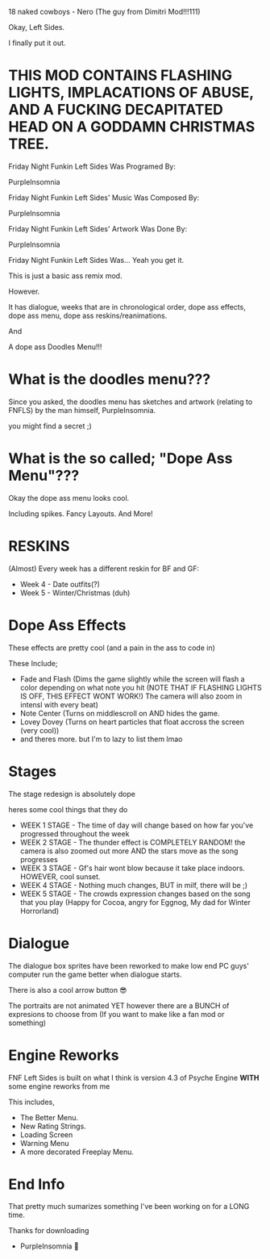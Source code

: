 18 naked cowboys - Nero (The guy from Dimitri Mod!!!111)

Okay, Left Sides.

I finally put it out.

# THIS MOD CONTAINS FLASHING LIGHTS, IMPLACATIONS OF ABUSE, AND A FUCKING DECAPITATED HEAD ON A GODDAMN CHRISTMAS TREE. #

Friday Night Funkin Left Sides Was Programed By:

PurpleInsomnia


Friday Night Funkin Left Sides' Music Was Composed By:

PurpleInsomnia


Friday Night Funkin Left Sides' Artwork Was Done By:

PurpleInsomnia

Friday Night Funkin Left Sides Was... Yeah you get it.

This is just a basic ass remix mod.

However.

It has dialogue, weeks that are in chronological order, dope ass effects, dope ass menu, dope ass reskins/reanimations.

And

A dope ass Doodles Menu!!!

# What is the doodles menu???

Since you asked, the doodles menu has sketches and artwork (relating to FNFLS) by the man himself, PurpleInsomnia.

you might find a secret ;)

# What is the so called; "Dope Ass Menu"???

Okay the dope ass menu looks cool.

Including spikes.
Fancy Layouts.
And More!

# RESKINS

(Almost) Every week has a different reskin for BF and GF:

- Week 4 - Date outfits(?)
- Week 5 - Winter/Christmas (duh)

# Dope Ass Effects

These effects are pretty cool (and a pain in the ass to code in)

These Include;
- Fade and Flash (Dims the game slightly while the screen will flash a color depending on what note you hit (NOTE THAT IF FLASHING LIGHTS IS OFF, THIS EFFECT WONT WORK!) The camera will also zoom in intensl with every beat)
- Note Center (Turns on middlescroll on AND hides the game.
- Lovey Dovey (Turns on heart particles that float accross the screen (very cool))
- and theres more. but I'm to lazy to list them lmao

# Stages

The stage redesign is absolutely dope 

heres some cool things that they do

- WEEK 1 STAGE - The time of day will change based on how far you've progressed throughout the week
- WEEK 2 STAGE - The thunder effect is COMPLETELY RANDOM! the camera is also zoomed out more AND the stars move as the song progresses
- WEEK 3 STAGE - Gf's hair wont blow because it take place indoors. HOWEVER, cool sunset.
- WEEK 4 STAGE - Nothing much changes, BUT in milf, there will be ;)
- WEEK 5 STAGE - The crowds expression changes based on the song that you play (Happy for Cocoa, angry for Eggnog, My dad for Winter Horrorland)

# Dialogue

The dialogue box sprites have been reworked to make low end PC guys' computer run the game better when dialogue starts.

There is also a cool arrow button 😎

The portraits are not animated YET however there are a BUNCH of expresions to choose from (If you want to make like a fan mod or something)

# Engine Reworks

FNF Left Sides is built on what I think is version 4.3 of Psyche Engine **WITH** some engine reworks from me

This includes,
- The Better Menu.
- New Rating Strings.
- Loading Screen
- Warning Menu
- A more decorated Freeplay Menu.

# End Info

That pretty much sumarizes something I've been working on for a LONG time.

Thanks for downloading

- PurpleInsomnia 💜
